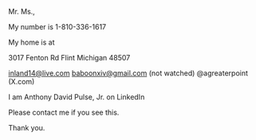Mr. Ms.,

My number is 1-810-336-1617

My home is at 

3017 Fenton Rd
Flint Michigan 48507

inland14@live.com
baboonxiv@gmail.com (not watched)
@agreaterpoint (X.com)

I am Anthony David Pulse, Jr. on LinkedIn

Please contact me if you see this.

Thank you.
